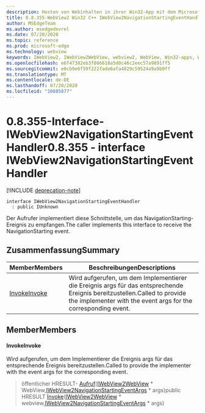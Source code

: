 ```yaml
---
description: Hosten von Webinhalten in ihrer Win32-App mit dem Microsoft Edge WebView2-Steuerelement
title: 0.8.355-WebView2 Win32 C++ IWebView2NavigationStartingEventHandler
author: MSEdgeTeam
ms.author: msedgedevrel
ms.date: 07/20/2020
ms.topic: reference
ms.prod: microsoft-edge
ms.technology: webview
keywords: IWebView2, IWebView2WebView, webview2, WebView, Win32-apps, Win32, Edge
ms.openlocfilehash: e6f47382eb3f086618a5d0c46c2eec57a9891ff5
ms.sourcegitcommit: e0cb9e6f59f222fade6afa4829c59524a9a9b9ff
ms.translationtype: MT
ms.contentlocale: de-DE
ms.lasthandoff: 07/20/2020
ms.locfileid: "10885877"
---
```

# <span data-ttu-id="50513-104">0.8.355-Interface-IWebView2NavigationStartingEventHandler</span><span class="sxs-lookup"><span data-stu-id="50513-104">0.8.355 - interface IWebView2NavigationStartingEventHandler</span></span> 

[!INCLUDE [deprecation-note](../../includes/deprecation-note.md)]

```
interface IWebView2NavigationStartingEventHandler
  : public IUnknown
```

<span data-ttu-id="50513-105">Der Aufrufer implementiert diese Schnittstelle, um das NavigationStarting-Ereignis zu empfangen.</span><span class="sxs-lookup"><span data-stu-id="50513-105">The caller implements this interface to receive the NavigationStarting event.</span></span>

## <span data-ttu-id="50513-106">Zusammenfassung</span><span class="sxs-lookup"><span data-stu-id="50513-106">Summary</span></span>

 <span data-ttu-id="50513-107">Member</span><span class="sxs-lookup"><span data-stu-id="50513-107">Members</span></span>                        | <span data-ttu-id="50513-108">Beschreibungen</span><span class="sxs-lookup"><span data-stu-id="50513-108">Descriptions</span></span>
--------------------------------|---------------------------------------------
[<span data-ttu-id="50513-109">Invoke</span><span class="sxs-lookup"><span data-stu-id="50513-109">Invoke</span></span>](#invoke) | <span data-ttu-id="50513-110">Wird aufgerufen, um dem Implementierer die Ereignis args für das entsprechende Ereignis bereitzustellen.</span><span class="sxs-lookup"><span data-stu-id="50513-110">Called to provide the implementer with the event args for the corresponding event.</span></span>

## <span data-ttu-id="50513-111">Member</span><span class="sxs-lookup"><span data-stu-id="50513-111">Members</span></span>

#### <span data-ttu-id="50513-112">Invoke</span><span class="sxs-lookup"><span data-stu-id="50513-112">Invoke</span></span> 

<span data-ttu-id="50513-113">Wird aufgerufen, um dem Implementierer die Ereignis args für das entsprechende Ereignis bereitzustellen.</span><span class="sxs-lookup"><span data-stu-id="50513-113">Called to provide the implementer with the event args for the corresponding event.</span></span>

> <span data-ttu-id="50513-114">öffentlicher HRESULT- [Aufruf](#invoke)([IWebView2WebView](IWebView2WebView.md) \* WebView,[IWebView2NavigationStartingEventArgs](IWebView2NavigationStartingEventArgs.md) \* args)</span><span class="sxs-lookup"><span data-stu-id="50513-114">public HRESULT [Invoke](#invoke)([IWebView2WebView](IWebView2WebView.md) \* webview,[IWebView2NavigationStartingEventArgs](IWebView2NavigationStartingEventArgs.md) \* args)</span></span>

